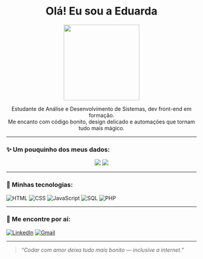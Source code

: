 <h1 align="center">Olá! Eu sou a Eduarda</h1>

<p align="center">
  <img src="https://media.giphy.com/media/JIX9t2j0ZTN9S/giphy.gif" width="200"/>
</p>

<p align="center">
  Estudante de Análise e Desenvolvimento de Sistemas, dev front-end em formação. 
  <br/>
  Me encanto com código bonito, design delicado e automações que tornam tudo mais mágico.
</p>

---
### ✨ Um pouquinho dos meus dados:
<p align="center">
<img src="https://github-readme-stats.vercel.app/api?username=Dudinha-nnja&show_icons=true&bg_color=ffc0cb&title_color=ff69b4&text_color=ffffff&icon_color=ff1493" />
<img src="https://github-readme-stats.vercel.app/api/top-langs/?username=Dudinha-nnja&layout=compact&bg_color=ffc0cb&title_color=ff69b4&text_color=ffffff" />

</p>


---


### 💖 Minhas tecnologias:
![HTML](https://img.shields.io/badge/-HTML5-fbaed2?logo=html5&logoColor=fff&style=flat)
![CSS](https://img.shields.io/badge/-CSS3-ff9ecb?logo=css3&logoColor=fff&style=flat)
![JavaScript](https://img.shields.io/badge/-JavaScript-fed6e3?logo=javascript&logoColor=000&style=flat)
![SQL](https://img.shields.io/badge/-SQL-ffc8dd?logo=postgresql&logoColor=fff&style=flat)
![PHP](https://img.shields.io/badge/-PHP-fcbad3?logo=php&logoColor=fff&style=flat)





---

### 🐾 Me encontre por aí:
[![LinkedIn](https://img.shields.io/badge/-LinkedIn-fbaed2?style=flat&logo=linkedin&logoColor=white)](https://www.linkedin.com/in/eduarda-rodrigues-oliveira-84531219a?utm_source=share&utm_campaign=share_via&utm_content=profile&utm_medium=android_app)
[![Gmail](https://img.shields.io/badge/-eduardarod04@gmail.com-ff9ecb?style=flat&logo=gmail&logoColor=white)](mailto:eduardarod04@gmail.com)

---

> _“Codar com amor deixa tudo mais bonito — inclusive a internet.”_
